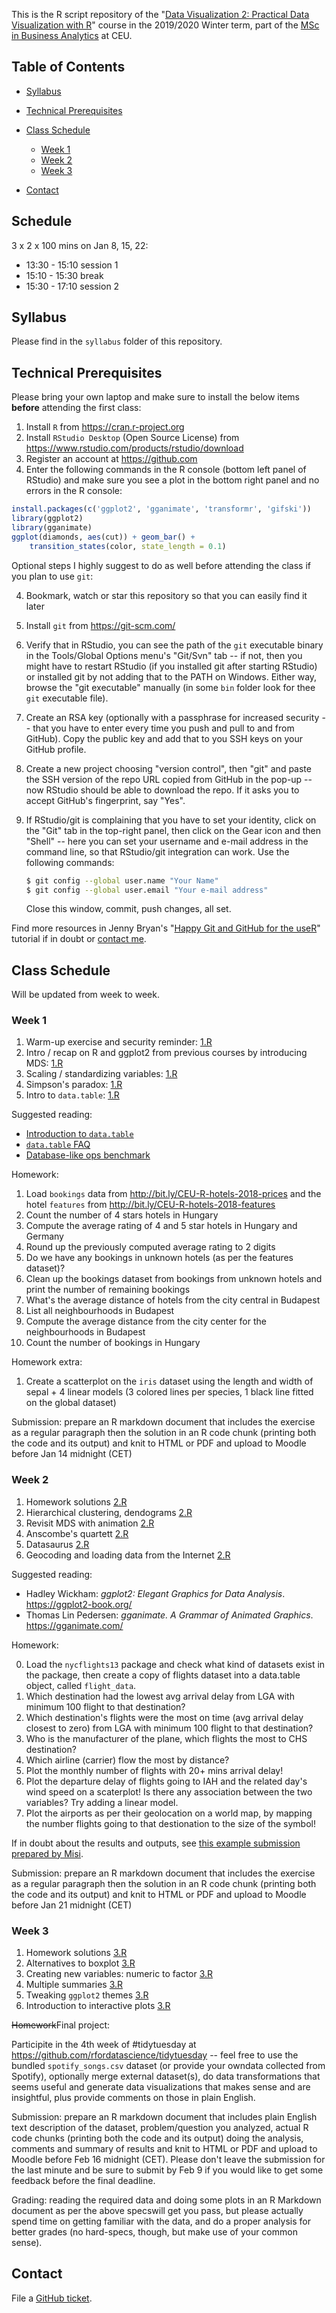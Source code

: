 This is the R script repository of the "[Data Visualization 2: Practical Data Visualization with R](https://courses.ceu.edu/courses/2019-2020/data-visualization-2-practical-data-visualization-r)" course in the 2019/2020 Winter term, part of the [MSc in Business Analytics](https://courses.ceu.edu/programs/ms/master-science-business-analytics) at CEU. 

## Table of Contents

* [Syllabus](https://github.com/daroczig/CEU-DV2#syllabus)
* [Technical Prerequisites](https://github.com/daroczig/CEU-DV2#technical-prerequisites)
* [Class Schedule](https://github.com/daroczig/CEU-DV2#class-schedule)

    * [Week 1](https://github.com/daroczig/CEU-DV2#week-1)
    * [Week 2](https://github.com/daroczig/CEU-DV2#week-2)
    * [Week 3](https://github.com/daroczig/CEU-DV2#week-3)

* [Contact](https://github.com/daroczig/CEU-DV2#contacts)

## Schedule

3 x 2 x 100 mins on Jan 8, 15, 22:

* 13:30 - 15:10 session 1
* 15:10 - 15:30 break
* 15:30 - 17:10 session 2

## Syllabus

Please find in the `syllabus` folder of this repository.

## Technical Prerequisites

Please bring your own laptop and make sure to install the below items **before** attending the first class:

1. Install `R` from https://cran.r-project.org
2. Install `RStudio Desktop` (Open Source License) from https://www.rstudio.com/products/rstudio/download
3. Register an account at https://github.com
4. Enter the following commands in the R console (bottom left panel of RStudio) and make sure you see a plot in the bottom right panel and no errors in the R console:

```r
install.packages(c('ggplot2', 'gganimate', 'transformr', 'gifski'))
library(ggplot2)
library(gganimate)
ggplot(diamonds, aes(cut)) + geom_bar() +
    transition_states(color, state_length = 0.1)
```

Optional steps I highly suggest to do as well before attending the class if you plan to use `git`:

4. Bookmark, watch or star this repository so that you can easily find it later
5. Install `git` from https://git-scm.com/
6. Verify that in RStudio, you can see the path of the `git` executable binary in the Tools/Global Options menu's "Git/Svn" tab -- if not, then you might have to restart RStudio (if you installed git after starting RStudio) or installed git by not adding that to the PATH on Windows. Either way, browse the "git executable" manually (in some `bin` folder look for thee `git` executable file).
7. Create an RSA key (optionally with a passphrase for increased security -- that you have to enter every time you push and pull to and from GitHub). Copy the public key and add that to you SSH keys on your GitHub profile.
8. Create a new project choosing "version control", then "git" and paste the SSH version of the repo URL copied from GitHub in the pop-up -- now RStudio should be able to download the repo. If it asks you to accept GitHub's fingerprint, say "Yes".
9. If RStudio/git is complaining that you have to set your identity, click on the "Git" tab in the top-right panel, then click on the Gear icon and then "Shell" -- here you can set your username and e-mail address in the command line, so that RStudio/git integration can work. Use the following commands:

    ```sh
    $ git config --global user.name "Your Name"
    $ git config --global user.email "Your e-mail address"
    ```
    Close this window, commit, push changes, all set.

Find more resources in Jenny Bryan's "[Happy Git and GitHub for the useR](http://happygitwithr.com/)" tutorial if in doubt or [contact me](#contact).

## Class Schedule

Will be updated from week to week.

### Week 1

1. Warm-up exercise and security reminder: [1.R](1.R#L1)
2. Intro / recap on R and ggplot2 from previous courses by introducing MDS: [1.R](1.R#L12)
3. Scaling / standardizing variables: [1.R](1.R#L72)
4. Simpson's paradox: [1.R](1.R#L150)
5. Intro to `data.table`: [1.R](1.R#L194)

Suggested reading:

* [Introduction to `data.table`](https://rdatatable.gitlab.io/data.table/articles/datatable-intro.html)
* [`data.table` FAQ](https://rdatatable.gitlab.io/data.table/articles/datatable-faq.html)
* [Database-like ops benchmark](https://h2oai.github.io/db-benchmark/)

Homework:

1. Load `bookings` data from http://bit.ly/CEU-R-hotels-2018-prices and the hotel `features` from http://bit.ly/CEU-R-hotels-2018-features
2. Count the number of 4 stars hotels in Hungary
3. Compute the average rating of 4 and 5 star hotels in Hungary and Germany
4. Round up the previously computed average rating to 2 digits
5. Do we have any bookings in unknown hotels (as per the features dataset)?
6. Clean up the bookings dataset from bookings from unknown hotels and print the number of remaining bookings
7. What's the average distance of hotels from the city central in Budapest
8. List all neighbourhoods in Budapest
9. Compute the average distance from the city center for the neighbourhoods in Budapest
10. Count the number of bookings in Hungary

Homework extra:

1. Create a scatterplot on the `iris` dataset using the length and width of sepal + 4 linear models (3 colored lines per species, 1 black line fitted on the global dataset)

Submission: prepare an R markdown document that includes the exercise as a regular paragraph then the solution in an R code chunk (printing both the code and its output) and knit to HTML or PDF and upload to Moodle before Jan 14 midnight (CET)

### Week 2 

1. Homework solutions [2.R](2.R#L1)
2. Hierarchical clustering, dendograms [2.R](2.R#L49)
3. Revisit MDS with animation [2.R](2.R#L179)
4. Anscombe's quartett [2.R](2.R#L231)
5. Datasaurus [2.R](2.R#L296)
6. Geocoding and loading data from the Internet [2.R](2.R#L389)

Suggested reading:

* Hadley Wickham: *ggplot2: Elegant Graphics for Data Analysis*. https://ggplot2-book.org/
* Thomas Lin Pedersen: *gganimate. A Grammar of Animated Graphics*. https://gganimate.com/

Homework:

0. Load the `nycflights13` package and check what kind of datasets exist in the package, then create a copy of flights dataset into a data.table object, called `flight_data`.
1. Which destination had the lowest avg arrival delay from LGA with minimum 100 flight to that destination?
2. Which destination's flights were the most on time (avg arrival delay closest to zero) from LGA with minimum 100 flight to that destination?
3. Who is the manufacturer of the plane, which flights the most to CHS destination?
4. Which airline (carrier) flow the most by distance?
5. Plot the monthly number of flights with 20+ mins arrival delay!
6. Plot the departure delay of flights going to IAH and the related day's wind speed on a scaterplot! Is there any association between the two variables? Try adding a linear model.
7. Plot the airports as per their geolocation on a world map, by mapping the number flights going to that destionation to the size of the symbol!

If in doubt about the results and outputs, see [this example submission prepared by Misi](https://www.dropbox.com/s/36zifeh40m7jzza/dv2-homework2.html?dl=1).

Submission: prepare an R markdown document that includes the exercise as a regular paragraph then the solution in an R code chunk (printing both the code and its output) and knit to HTML or PDF and upload to Moodle before Jan 21 midnight (CET)

### Week 3

1. Homework solutions [3.R](3.R#L1)
2. Alternatives to boxplot [3.R](3.R#L34)
3. Creating new variables: numeric to factor [3.R](3.R#L76)
4. Multiple summaries [3.R](3.R#L215)
5. Tweaking `ggplot2` themes [3.R](3.R#L288)
6. Introduction to interactive plots [3.R](3.R#L371)

~~Homework~~Final project:

Participite in the 4th week of #tidytuesday at https://github.com/rfordatascience/tidytuesday -- feel free to use the bundled `spotify_songs.csv` dataset (or provide your owndata collected from Spotify), optionally merge external dataset(s), do data transformations that seems useful and generate data visualizations that makes sense and are insightful, plus provide comments on those in plain English.

Submission: prepare an R markdown document that includes plain English text description of the dataset, problem/question you analyzed, actual R code chunks (printing both the code and its output) doing the analysis, comments and summary of results and knit to HTML or PDF and upload to Moodle before Feb 16 midnight (CET). Please don't leave the submission for the last minute and be sure to submit by Feb 9 if you would like to get some feedback before the final deadline.

Grading: reading the required data and doing some plots in an R Markdown document as per the above specswill get you pass, but please actually spend time on getting familiar with the data, and do a proper analysis for better grades (no hard-specs, though, but make use of your common sense).

## Contact

File a [GitHub ticket](https://github.com/daroczig/CEU-DV2/issues).
